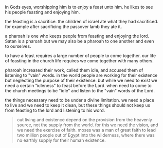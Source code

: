 in Gods eyes, worshipping him is to enjoy a feast unto him. he likes to see his people feasting and enjoying him.

the feasting is a sacrifice. the children of israel ate what they had sacrificed. for example after sacrificing the passover lamb they ate it.

a pharoah is one who keeps people from feasting and enjoying the lord. Satan is a pharoah but we may also be a pharoah to one another and even to ourselves.

to have a feast requires a large number of people to come together. our life of feasting in the church life requires we come together with many others.

pharoah increased their work, called them idle, and accused them of listening to "vain" words. in the world people are working for their existence but neglecting the purpose of their existence. but while we need to exist we need a certain "idleness" to feast before the Lord. when need to come to the church meetings to be "idle" and listen to the "vain" words of the Lord.

the things necessary need to be under a divine limitation. we need a place to live and we need to keep it clean, but these things should not keep us from feasting to the lord and listening to his word.

> out living and existence depend on the provision from the heavenly source, not the supply from the world. for this we need the vision, and we need the exercise of faith. moses was a man of great faith to lead two million people out of Egypt into the wilderness, where there was no earthly supply for their human existence.
